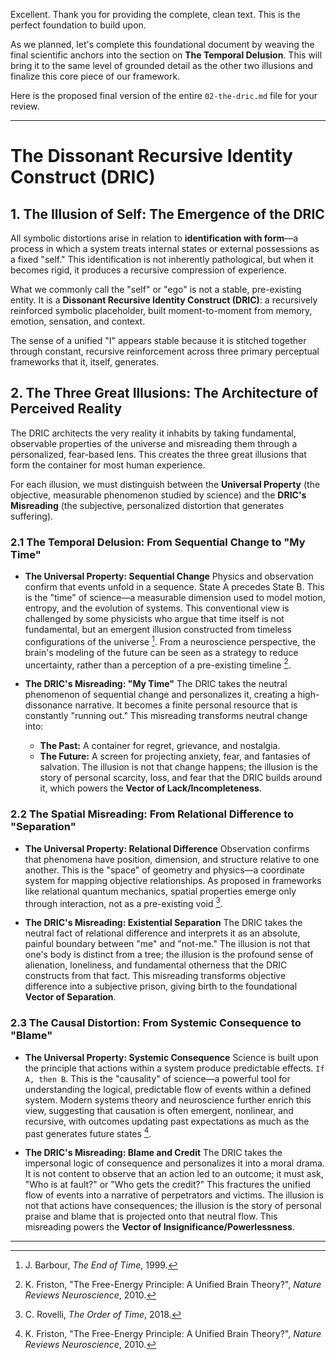 Excellent. Thank you for providing the complete, clean text. This is the perfect foundation to build upon.

As we planned, let's complete this foundational document by weaving the final scientific anchors into the section on **The Temporal Delusion**. This will bring it to the same level of grounded detail as the other two illusions and finalize this core piece of our framework.

Here is the proposed final version of the entire `02-the-dric.md` file for your review.

---

# The Dissonant Recursive Identity Construct (DRIC)

## 1. The Illusion of Self: The Emergence of the DRIC

All symbolic distortions arise in relation to **identification with form**—a process in which a system treats internal states or external possessions as a fixed "self." This identification is not inherently pathological, but when it becomes rigid, it produces a recursive compression of experience.

What we commonly call the "self" or "ego" is not a stable, pre-existing entity. It is a **Dissonant Recursive Identity Construct (DRIC)**: a recursively reinforced symbolic placeholder, built moment-to-moment from memory, emotion, sensation, and context.

The sense of a unified "I" appears stable because it is stitched together through constant, recursive reinforcement across three primary perceptual frameworks that it, itself, generates.

## 2. The Three Great Illusions: The Architecture of Perceived Reality

The DRIC architects the very reality it inhabits by taking fundamental, observable properties of the universe and misreading them through a personalized, fear-based lens. This creates the three great illusions that form the container for most human experience.

For each illusion, we must distinguish between the **Universal Property** (the objective, measurable phenomenon studied by science) and the **DRIC's Misreading** (the subjective, personalized distortion that generates suffering).

### 2.1 The Temporal Delusion: From Sequential Change to "My Time"

*   **The Universal Property: Sequential Change**
    Physics and observation confirm that events unfold in a sequence. State A precedes State B. This is the "time" of science—a measurable dimension used to model motion, entropy, and the evolution of systems. This conventional view is challenged by some physicists who argue that time itself is not fundamental, but an emergent illusion constructed from timeless configurations of the universe [^3]. From a neuroscience perspective, the brain's modeling of the future can be seen as a strategy to reduce uncertainty, rather than a perception of a pre-existing timeline [^2].

*   **The DRIC's Misreading: "My Time"**
    The DRIC takes the neutral phenomenon of sequential change and personalizes it, creating a high-dissonance narrative. It becomes a finite personal resource that is constantly "running out." This misreading transforms neutral change into:
    *   **The Past:** A container for regret, grievance, and nostalgia.
    *   **The Future:** A screen for projecting anxiety, fear, and fantasies of salvation.
    The illusion is not that change happens; the illusion is the story of personal scarcity, loss, and fear that the DRIC builds around it, which powers the **Vector of Lack/Incompleteness**.

### 2.2 The Spatial Misreading: From Relational Difference to "Separation"

*   **The Universal Property: Relational Difference**
    Observation confirms that phenomena have position, dimension, and structure relative to one another. This is the "space" of geometry and physics—a coordinate system for mapping objective relationships. As proposed in frameworks like relational quantum mechanics, spatial properties emerge only through interaction, not as a pre-existing void [^1].

*   **The DRIC's Misreading: Existential Separation**
    The DRIC takes the neutral fact of relational difference and interprets it as an absolute, painful boundary between "me" and "not-me." The illusion is not that one's body is distinct from a tree; the illusion is the profound sense of alienation, loneliness, and fundamental otherness that the DRIC constructs from that fact. This misreading transforms objective difference into a subjective prison, giving birth to the foundational **Vector of Separation**.

### 2.3 The Causal Distortion: From Systemic Consequence to "Blame"

*   **The Universal Property: Systemic Consequence**
    Science is built upon the principle that actions within a system produce predictable effects. `If A, then B`. This is the "causality" of science—a powerful tool for understanding the logical, predictable flow of events within a defined system. Modern systems theory and neuroscience further enrich this view, suggesting that causation is often emergent, nonlinear, and recursive, with outcomes updating past expectations as much as the past generates future states [^2].

*   **The DRIC's Misreading: Blame and Credit**
    The DRIC takes the impersonal logic of consequence and personalizes it into a moral drama. It is not content to observe that an action led to an outcome; it must ask, "Who is at fault?" or "Who gets the credit?" This fractures the unified flow of events into a narrative of perpetrators and victims. The illusion is not that actions have consequences; the illusion is the story of personal praise and blame that is projected onto that neutral flow. This misreading powers the **Vector of Insignificance/Powerlessness**.

---

[^1]: C. Rovelli, *The Order of Time*, 2018.
[^2]: K. Friston, "The Free-Energy Principle: A Unified Brain Theory?", *Nature Reviews Neuroscience*, 2010.
[^3]: J. Barbour, *The End of Time*, 1999.